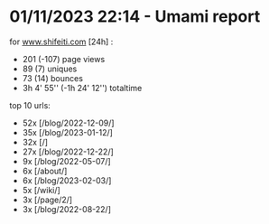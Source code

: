 # 01/11/2023 22:14 - Umami report
for www.shifeiti.com [24h] :

 - 201 (-107) page views
 - 89 (7) uniques
 - 73 (14) bounces
 - 3h 4' 55'' (-1h 24' 12'') totaltime


top 10 urls:
 - 52x [/blog/2022-12-09/]
 - 35x [/blog/2023-01-12/]
 - 32x [/]
 - 27x [/blog/2022-12-22/]
 - 9x [/blog/2022-05-07/]
 - 6x [/about/]
 - 6x [/blog/2023-02-03/]
 - 5x [/wiki/]
 - 3x [/page/2/]
 - 3x [/blog/2022-08-22/]



